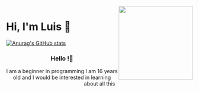 <img align="right" width="200" height="200" src="https://cdn.discordapp.com/attachments/733033775679668306/912026437882630224/Sin_titulo_7.jpg">


# Hi, I'm Luis :jack_o_lantern:

[![Anurag's GitHub stats](https://github-readme-stats.vercel.app/api?username=THECUEB3)](https://github.com/THECUEB3/github-readme-stats)

<h3 align="center"> Hello !👋</h3>

<p align="center">
I am a beginner in programming I am 16 years old and I would be interested in learning about all this 
</p>

<!---
THECUEB3/THECUEB3 is a ✨ special ✨ repository because its `README.md` (this file) appears on your GitHub profile.
You can click the Preview link to take a look at your changes.
--->
